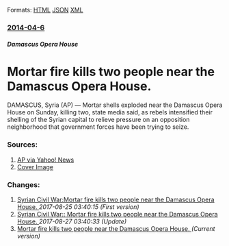 
Formats: [HTML](/news/2014/04/6/mortar-fire-kills-two-people-near-the-damascus-opera-house.html)  [JSON](/news/2014/04/6/mortar-fire-kills-two-people-near-the-damascus-opera-house.json)  [XML](/news/2014/04/6/mortar-fire-kills-two-people-near-the-damascus-opera-house.xml)  

### [2014-04-6](/news/2014/04/6/index.md)

##### Damascus Opera House
# Mortar fire kills two people near the Damascus Opera House. 

DAMASCUS, Syria (AP) — Mortar shells exploded near the Damascus Opera House on Sunday, killing two, state media said, as rebels intensified their shelling of the Syrian capital to relieve pressure on an opposition neighborhood that government forces have been trying to seize.


### Sources:

1. [AP via Yahoo! News](https://news.yahoo.com/mortar-fire-kills-2-near-opera-syrian-capital-080739969.html)
1. [Cover Image](https://s.yimg.com/uu/api/res/1.2/eAgHK_axf0O7w6xgRXkMnA--~B/aD0xMzQyO3c9MjAwMDtzbT0xO2FwcGlkPXl0YWNoeW9u/http://media.zenfs.com/en_us/News/ap_webfeeds/308d277563aa7e0d500f6a706700fc4c.jpg)

### Changes:

1. [Syrian Civil War:Mortar fire kills two people near the Damascus Opera House. ](/news/2014/04/6/syrian-civil-war-pmortar-fire-kills-two-people-near-the-damascus-opera-house.md) _2017-08-25 03:40:15 (First version)_
2. [Syrian Civil War:: Mortar fire kills two people near the Damascus Opera House. ](/news/2014/04/6/syrian-civil-war-mortar-fire-kills-two-people-near-the-damascus-opera-house.md) _2017-08-27 03:40:33 (Update)_
2. [Mortar fire kills two people near the Damascus Opera House. ](/news/2014/04/6/mortar-fire-kills-two-people-near-the-damascus-opera-house.md) _(Current version)_
